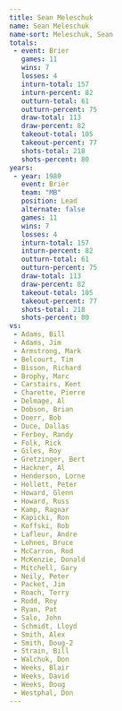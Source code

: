 ```yaml
---
title: Sean Meleschuk
name: Sean Meleschuk
name-sort: Meleschuk, Sean
totals:
 - event: Brier
   games: 11
   wins: 7
   losses: 4
   inturn-total: 157
   inturn-percent: 82
   outturn-total: 61
   outturn-percent: 75
   draw-total: 113
   draw-percent: 82
   takeout-total: 105
   takeout-percent: 77
   shots-total: 218
   shots-percent: 80
years:
 - year: 1989
   event: Brier
   team: "MB"
   position: Lead
   alternate: false
   games: 11
   wins: 7
   losses: 4
   inturn-total: 157
   inturn-percent: 82
   outturn-total: 61
   outturn-percent: 75
   draw-total: 113
   draw-percent: 82
   takeout-total: 105
   takeout-percent: 77
   shots-total: 218
   shots-percent: 80
vs:
 - Adams, Bill
 - Adams, Jim
 - Armstrong, Mark
 - Belcourt, Tim
 - Bisson, Richard
 - Brophy, Marc
 - Carstairs, Kent
 - Charette, Pierre
 - Delmage, Al
 - Dobson, Brian
 - Doerr, Bob
 - Duce, Dallas
 - Ferbey, Randy
 - Folk, Rick
 - Giles, Roy
 - Gretzinger, Bert
 - Hackner, Al
 - Henderson, Lorne
 - Hollett, Peter
 - Howard, Glenn
 - Howard, Russ
 - Kamp, Ragnar
 - Kapicki, Ron
 - Koffski, Rob
 - Lafleur, Andre
 - Lohnes, Bruce
 - McCarron, Rod
 - McKenzie, Donald
 - Mitchell, Gary
 - Neily, Peter
 - Packet, Jim
 - Roach, Terry
 - Rodd, Roy
 - Ryan, Pat
 - Salo, John
 - Schmidt, Lloyd
 - Smith, Alex
 - Smith, Doug-2
 - Strain, Bill
 - Walchuk, Don
 - Weeks, Blair
 - Weeks, David
 - Weeks, Doug
 - Westphal, Don
---
```

